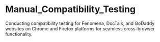 # Manual_Compatibility_Testing
Conducting compatibility testing for Fenomena, DocTalk, and GoDaddy websites on Chrome and Firefox platforms for seamless cross-browser functionality.
